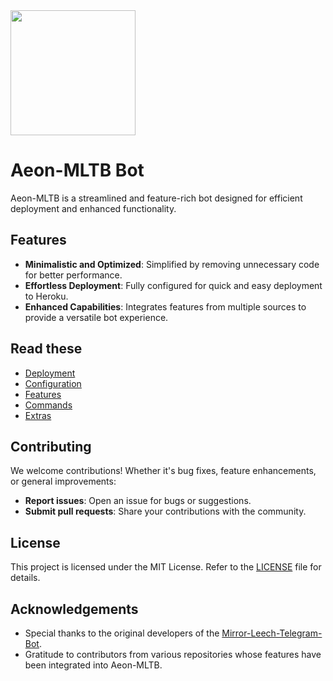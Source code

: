 <a href="https://dashboard.heroku.com/new?template=https://github.com/IamElite/Aeon-MLTB">
<img src="https://img.shields.io/badge/Deploy%20On%20Heroku-008080?style=for-the-badge&logo=heroku" width="200"/>
</a>



# Aeon-MLTB Bot

Aeon-MLTB is a streamlined and feature-rich bot designed for efficient deployment and enhanced functionality.


## Features

- **Minimalistic and Optimized**: Simplified by removing unnecessary code for better performance.
- **Effortless Deployment**: Fully configured for quick and easy deployment to Heroku.
- **Enhanced Capabilities**: Integrates features from multiple sources to provide a versatile bot experience.


## Read these

- [Deployment](https://github.com/AeonOrg/Aeon-MLTB/blob/main/docs/DEPLOYMENT.md)
- [Configuration](https://github.com/AeonOrg/Aeon-MLTB/blob/main/docs/CONFIGURATIONS.md)
- [Features](https://github.com/AeonOrg/Aeon-MLTB/blob/main/docs/FEATURES.md)
- [Commands](https://github.com/AeonOrg/Aeon-MLTB/blob/main/docs/COMMANDS.md)
- [Extras](https://github.com/AeonOrg/Aeon-MLTB/blob/main/docs/EXTRAS.md)


## Contributing

We welcome contributions! Whether it's bug fixes, feature enhancements, or general improvements:
- **Report issues**: Open an issue for bugs or suggestions.
- **Submit pull requests**: Share your contributions with the community.


## License

This project is licensed under the MIT License. Refer to the [LICENSE](LICENSE) file for details.


## Acknowledgements

- Special thanks to the original developers of the [Mirror-Leech-Telegram-Bot](https://github.com/anasty17/mirror-leech-telegram-bot).
- Gratitude to contributors from various repositories whose features have been integrated into Aeon-MLTB.
